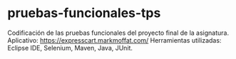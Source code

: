 # pruebas-funcionales-tps
Codificación de las pruebas funcionales del proyecto final de la asignatura. Aplicativo: https://expresscart.markmoffat.com/
Herramientas utilizadas: Eclipse IDE, Selenium, Maven, Java, JUnit.
